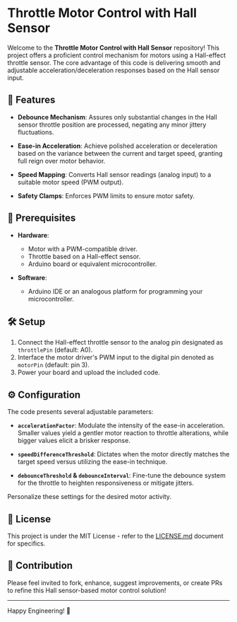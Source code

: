 # Throttle Motor Control with Hall Sensor

Welcome to the **Throttle Motor Control with Hall Sensor** repository! This project offers a proficient control mechanism for motors using a Hall-effect throttle sensor. The core advantage of this code is delivering smooth and adjustable acceleration/deceleration responses based on the Hall sensor input.

## 🚀 Features

- **Debounce Mechanism**: Assures only substantial changes in the Hall sensor throttle position are processed, negating any minor jittery fluctuations.
  
- **Ease-in Acceleration**: Achieve polished acceleration or deceleration based on the variance between the current and target speed, granting full reign over motor behavior.
  
- **Speed Mapping**: Converts Hall sensor readings (analog input) to a suitable motor speed (PWM output).

- **Safety Clamps**: Enforces PWM limits to ensure motor safety.

## 🧰 Prerequisites

- **Hardware**:
  - Motor with a PWM-compatible driver.
  - Throttle based on a Hall-effect sensor.
  - Arduino board or equivalent microcontroller.
  
- **Software**:
  - Arduino IDE or an analogous platform for programming your microcontroller.

## 🛠 Setup

1. Connect the Hall-effect throttle sensor to the analog pin designated as `throttlePin` (default: A0).
2. Interface the motor driver's PWM input to the digital pin denoted as `motorPin` (default: pin 3).
3. Power your board and upload the included code.

## ⚙️ Configuration

The code presents several adjustable parameters:

- **`accelerationFactor`**: Modulate the intensity of the ease-in acceleration. Smaller values yield a gentler motor reaction to throttle alterations, while bigger values elicit a brisker response.
  
- **`speedDifferenceThreshold`**: Dictates when the motor directly matches the target speed versus utilizing the ease-in technique.
  
- **`debounceThreshold` & `debounceInterval`**: Fine-tune the debounce system for the throttle to heighten responsiveness or mitigate jitters.

Personalize these settings for the desired motor activity.

## 📝 License

This project is under the MIT License - refer to the [LICENSE.md](https://github.com/YourUsername/ThrottleMotorControlHallSensor/blob/main/LICENSE) document for specifics.

## 🤝 Contribution

Please feel invited to fork, enhance, suggest improvements, or create PRs to refine this Hall sensor-based motor control solution!

---

Happy Engineering! 🚀

